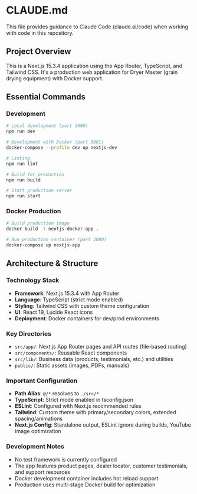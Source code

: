 # CLAUDE.md

This file provides guidance to Claude Code (claude.ai/code) when working with code in this repository.

## Project Overview
This is a Next.js 15.3.4 application using the App Router, TypeScript, and Tailwind CSS. It's a production web application for Dryer Master (grain drying equipment) with Docker support.

## Essential Commands

### Development
```bash
# Local development (port 3000)
npm run dev

# Development with Docker (port 3001)
docker-compose --profile dev up nextjs-dev

# Linting
npm run lint

# Build for production
npm run build

# Start production server
npm run start
```

### Docker Production
```bash
# Build production image
docker build -t nextjs-docker-app .

# Run production container (port 3000)
docker-compose up nextjs-app
```

## Architecture & Structure

### Technology Stack
- **Framework**: Next.js 15.3.4 with App Router
- **Language**: TypeScript (strict mode enabled)
- **Styling**: Tailwind CSS with custom theme configuration
- **UI**: React 19, Lucide React icons
- **Deployment**: Docker containers for dev/prod environments

### Key Directories
- `src/app/`: Next.js App Router pages and API routes (file-based routing)
- `src/components/`: Reusable React components
- `src/lib/`: Business data (products, testimonials, etc.) and utilities
- `public/`: Static assets (images, PDFs, manuals)

### Important Configuration
- **Path Alias**: `@/*` resolves to `./src/*`
- **TypeScript**: Strict mode enabled in tsconfig.json
- **ESLint**: Configured with Next.js recommended rules
- **Tailwind**: Custom theme with primary/secondary colors, extended spacing/animations
- **Next.js Config**: Standalone output, ESLint ignore during builds, YouTube image optimization

### Development Notes
- No test framework is currently configured
- The app features product pages, dealer locator, customer testimonials, and support resources
- Docker development container includes hot reload support
- Production uses multi-stage Docker build for optimization